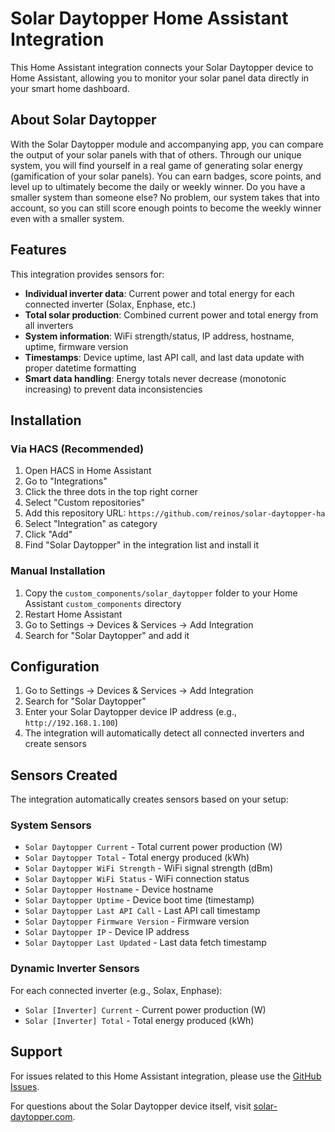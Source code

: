 # Solar Daytopper Home Assistant Integration

This Home Assistant integration connects your Solar Daytopper device to Home Assistant, allowing you to monitor your solar panel data directly in your smart home dashboard.

## About Solar Daytopper

With the Solar Daytopper module and accompanying app, you can compare the output of your solar panels with that of others. Through our unique system, you will find yourself in a real game of generating solar energy (gamification of your solar panels). You can earn badges, score points, and level up to ultimately become the daily or weekly winner. Do you have a smaller system than someone else? No problem, our system takes that into account, so you can still score enough points to become the weekly winner even with a smaller system.

## Features

This integration provides sensors for:
- **Individual inverter data**: Current power and total energy for each connected inverter (Solax, Enphase, etc.)
- **Total solar production**: Combined current power and total energy from all inverters
- **System information**: WiFi strength/status, IP address, hostname, uptime, firmware version
- **Timestamps**: Device uptime, last API call, and last data update with proper datetime formatting
- **Smart data handling**: Energy totals never decrease (monotonic increasing) to prevent data inconsistencies

## Installation

### Via HACS (Recommended)
1. Open HACS in Home Assistant
2. Go to "Integrations" 
3. Click the three dots in the top right corner
4. Select "Custom repositories"
5. Add this repository URL: `https://github.com/reinos/solar-daytopper-ha`
6. Select "Integration" as category
7. Click "Add"
8. Find "Solar Daytopper" in the integration list and install it

### Manual Installation
1. Copy the `custom_components/solar_daytopper` folder to your Home Assistant `custom_components` directory
2. Restart Home Assistant
3. Go to Settings → Devices & Services → Add Integration
4. Search for "Solar Daytopper" and add it

## Configuration

1. Go to Settings → Devices & Services → Add Integration
2. Search for "Solar Daytopper"
3. Enter your Solar Daytopper device IP address (e.g., `http://192.168.1.100`)
4. The integration will automatically detect all connected inverters and create sensors

## Sensors Created

The integration automatically creates sensors based on your setup:

### System Sensors
- `Solar Daytopper Current` - Total current power production (W)
- `Solar Daytopper Total` - Total energy produced (kWh)
- `Solar Daytopper WiFi Strength` - WiFi signal strength (dBm)
- `Solar Daytopper WiFi Status` - WiFi connection status
- `Solar Daytopper Hostname` - Device hostname
- `Solar Daytopper Uptime` - Device boot time (timestamp)
- `Solar Daytopper Last API Call` - Last API call timestamp
- `Solar Daytopper Firmware Version` - Firmware version
- `Solar Daytopper IP` - Device IP address
- `Solar Daytopper Last Updated` - Last data fetch timestamp

### Dynamic Inverter Sensors
For each connected inverter (e.g., Solax, Enphase):
- `Solar [Inverter] Current` - Current power production (W)
- `Solar [Inverter] Total` - Total energy produced (kWh)

## Support

For issues related to this Home Assistant integration, please use the [GitHub Issues](https://github.com/reinos/solar-daytopper-ha/issues).

For questions about the Solar Daytopper device itself, visit [solar-daytopper.com](https://www.solar-daytopper.com/en).